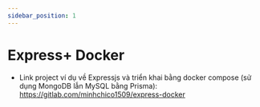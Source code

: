```yaml
---
sidebar_position: 1
---
```


# Express+ Docker

- Link project ví dụ về Expressjs và triển khai bằng docker compose (sử dụng MongoDB lẫn MySQL bằng Prisma): https://gitlab.com/minhchico1509/express-docker
